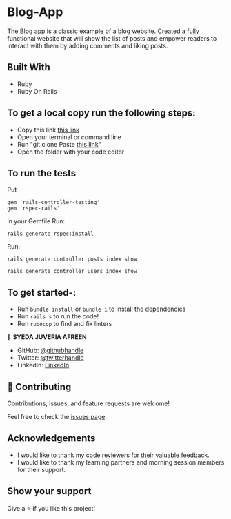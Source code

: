 # Blog-App
The Blog app is a classic example of a blog website. Created a fully functional website that will show the list of posts and empower readers to interact with them by adding comments and liking posts.

## Built With

- Ruby
- Ruby On Rails

## To get a local copy run the following steps:

- Copy this link [this link](https://github.com/sja-thedude/Blog-App)
- Open your terminal or command line
- Run "git clone Paste [this link](https://github.com/sja-thedude/Blog-App)"
- Open the folder with your code editor

## To run the tests

Put
````
gem 'rails-controller-testing'
gem 'rspec-rails'
````
in your Gemfile
Run:
````
rails generate rspec:install
````
Run:
````
rails generate controller posts index show 
````
`````
rails generate controller users index show 
`````

## To get started-:

- Run `bundle install` or `bundle i` to install the dependencies
- Run `rails s` to run the code!
- Run `rubocop` to find and fix linters

👤 **SYEDA JUVERIA AFREEN**

- GitHub: [@githubhandle](https://github.com/sja-thedude)
- Twitter: [@twitterhandle](https://twitter.com/sja_thedude)
- LinkedIn: [LinkedIn](https://linkedin.com/in/sja)

## 🤝 Contributing

Contributions, issues, and feature requests are welcome!

Feel free to check the [issues page](https://github.com/sja-thedude/Blog-App/issues).

## Acknowledgements

- I would like to thank my code reviewers for their valuable feedback.
- I would like to thank my learning partners and morning session members for their support.

## Show your support

Give a ⭐️ if you like this project!